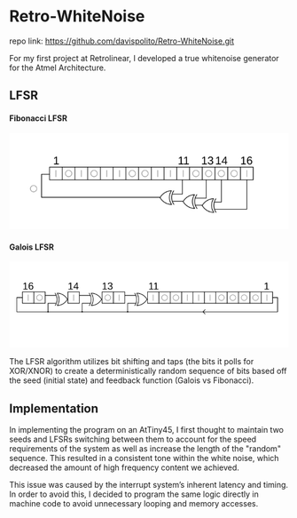 # Retro-WhiteNoise
repo link: https://github.com/davispolito/Retro-WhiteNoise.git

For my first project at Retrolinear, I developed a true whitenoise generator for the Atmel Architecture.


## LFSR
#### Fibonacci LFSR
![LFSR](LFSR-F16.svg)
#### Galois LFSR
![LFSR](LFSR-G16.svg)

The LFSR algorithm utilizes bit shifting and taps (the bits it polls for XOR/XNOR) to create a deterministically random sequence of bits based off the seed (initial state) and feedback function (Galois vs Fibonacci).


## Implementation
In implementing the program on an AtTiny45, I first thought to maintain two seeds and LFSRs switching between them to account for the speed requirements of the system as well as increase the length of the "random" sequence. This resulted in a consistent tone within the white noise, which decreased the amount of high frequency content we achieved. 

This issue was caused by the interrupt system’s inherent latency and timing. In order to avoid this, I decided to program the same logic directly in machine code to avoid unnecessary looping and memory accesses.



























